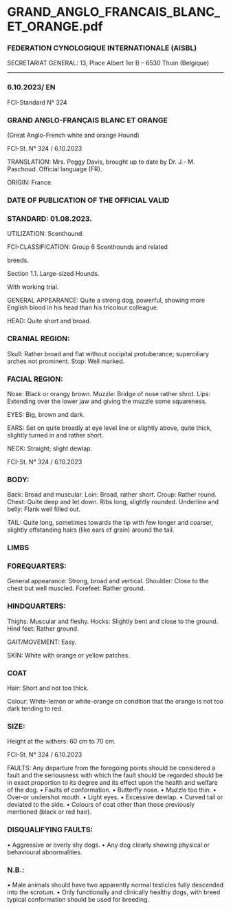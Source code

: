 # GRAND_ANGLO_FRANCAIS_BLANC_ET_ORANGE.pdf


### FEDERATION CYNOLOGIQUE INTERNATIONALE (AISBL)


SECRETARIAT GENERAL: 13, Place Albert 1er  B – 6530 Thuin (Belgique)
______________________________________________________________________________


### 6.10.2023/ EN



FCI-Standard N° 324


### GRAND ANGLO-FRANÇAIS BLANC ET ORANGE


(Great Anglo-French white and orange Hound)




FCI-St. N° 324  / 6.10.2023

TRANSLATION: Mrs. Peggy Davis, brought up to date by Dr. J.-
M. Paschoud.  Official language (FR).

ORIGIN: France.

### DATE OF PUBLICATION OF THE OFFICIAL VALID



### STANDARD: 01.08.2023.



UTILIZATION: Scenthound.

FCI-CLASSIFICATION:  Group 6
Scenthounds and related


breeds.

Section 1.1. Large-sized Hounds.

With working trial.


GENERAL APPEARANCE: Quite a strong dog, powerful,
showing more English blood in his head than his tricolour colleague.

HEAD: Quite short and broad.

### CRANIAL REGION:


Skull: Rather broad and flat without occipital protuberance;
superciliary arches not prominent.
Stop: Well marked.

### FACIAL REGION:


Nose: Black or orangy brown.
Muzzle: Bridge of nose rather shrot.
Lips: Extending over the lower jaw and giving the muzzle some
squareness.

EYES: Big, brown and dark.

EARS: Set on quite broadly at eye level line or slightly above, quite
thick, slightly turned in and rather short.

NECK: Straight; slight dewlap.


FCI-St. N° 324  / 6.10.2023

### BODY:


Back: Broad and muscular.
Loin: Broad, rather short.
Croup: Rather round.
Chest: Quite deep and let down.  Ribs long, slightly rounded.
Underline and belly: Flank well filled out.

TAIL: Quite long, sometimes towards the tip with few longer and
coarser, slightly offstanding hairs (like ears of grain) around the tail.

### LIMBS



### FOREQUARTERS:


General appearance: Strong, broad and vertical.
Shoulder: Close to the chest but well muscled.
Forefeet: Rather ground.

### HINDQUARTERS:


Thighs: Muscular and fleshy.
Hocks: Slightly bent and close to the ground.
Hind feet: Rather ground.

GAIT/MOVEMENT: Easy.

SKIN: White with orange or yellow patches.

### COAT


Hair: Short and not too thick.

Colour: White-lemon or white-orange on condition that the orange is
not too dark tending to red.

### SIZE:


Height at the withers: 60 cm to 70 cm.




FCI-St. N° 324  / 6.10.2023

FAULTS: Any departure from the foregoing points should be
considered a fault and the seriousness with which the fault should be
regarded should be in exact proportion to its degree and its effect
upon the health and welfare of the dog.
•
Faults of conformation.
•
Butterfly nose.
•
Muzzle too thin.
•
Over-or undershot mouth.
•
Light eyes.
•
Excessive dewlap.
•
Curved tail or deviated to the side.
•
Colours of coat other than those previously mentioned (black
or red hair).

### DISQUALIFYING FAULTS:


•
Aggressive or overly shy dogs.
•
Any
dog
clearly showing
physical
or
behavioural
abnormalities.

### N.B.:


•
Male animals should have two apparently normal testicles
fully descended into the scrotum.
•
Only functionally and clinically healthy dogs, with breed
typical conformation should be used for breeding.







